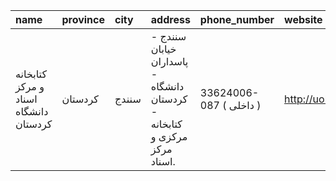 | name                                  | province   | city   | address                                                                  | phone_number            | website          |
|:--------------------------------------|:-----------|:-------|:-------------------------------------------------------------------------|:------------------------|:-----------------|
| كتابخانه و مركز اسناد دانشگاه كردستان | کردستان    | سنندج  | سنندج - خیابان پاسداران - دانشگاه كردستان - كتابخانه مركزی و مركز اسناد. | 33624006-087 ( داخلی  ) | http://uok.ac.ir |